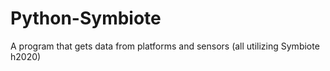 # Python-Symbiote
A program that gets data from platforms and sensors (all utilizing Symbiote h2020)
